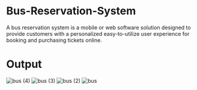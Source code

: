 # Bus-Reservation-System
A bus reservation system is a mobile or web software solution designed to provide customers with a personalized easy-to-utilize user experience for booking and purchasing tickets online.
# Output
![bus (4)](https://github.com/achelkarabhilash/Bus-Reservation-System/assets/155149485/f02dbb24-38ee-4745-a198-0fc8ae406c06)
![bus (3)](https://github.com/achelkarabhilash/Bus-Reservation-System/assets/155149485/ce4fc8fb-4788-40c8-8a24-04e1825cbf6e)
![bus (2)](https://github.com/achelkarabhilash/Bus-Reservation-System/assets/155149485/6dfa3176-f9c3-404f-962f-58254aae22b3)
![bus](https://github.com/achelkarabhilash/Bus-Reservation-System/assets/155149485/635635ee-7b5e-4295-aafe-17780a75b345)
